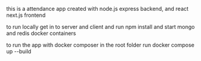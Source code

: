this is a attendance app created with node.js express backend, and react next.js frontend

to run locally get in to server and client and run npm install
and start mongo and redis docker containers

to run the app with docker composer in the root folder run docker compose up --build
